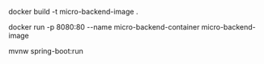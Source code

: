 docker build -t micro-backend-image .

docker run -p 8080:80 --name micro-backend-container micro-backend-image

mvnw spring-boot:run